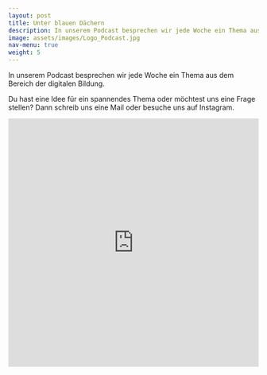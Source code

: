 ```yaml
---
layout: post
title: Unter blauen Dächern
description: In unserem Podcast besprechen wir jede Woche ein Thema aus dem Bereich der digitalen Bildung. 
image: assets/images/Logo_Podcast.jpg
nav-menu: true
weight: 5
---
```


In unserem Podcast besprechen wir jede Woche ein Thema aus dem Bereich der digitalen Bildung. 

Du hast eine Idee für ein spannendes Thema oder möchtest uns eine Frage stellen? Dann schreib uns eine Mail oder besuche uns auf Instagram. 

<iframe src="https://castbox.fm/app/castbox/player/id3154988?v=8.22.11&autoplay=0" frameborder="0" width="100%" height="500"></iframe>
